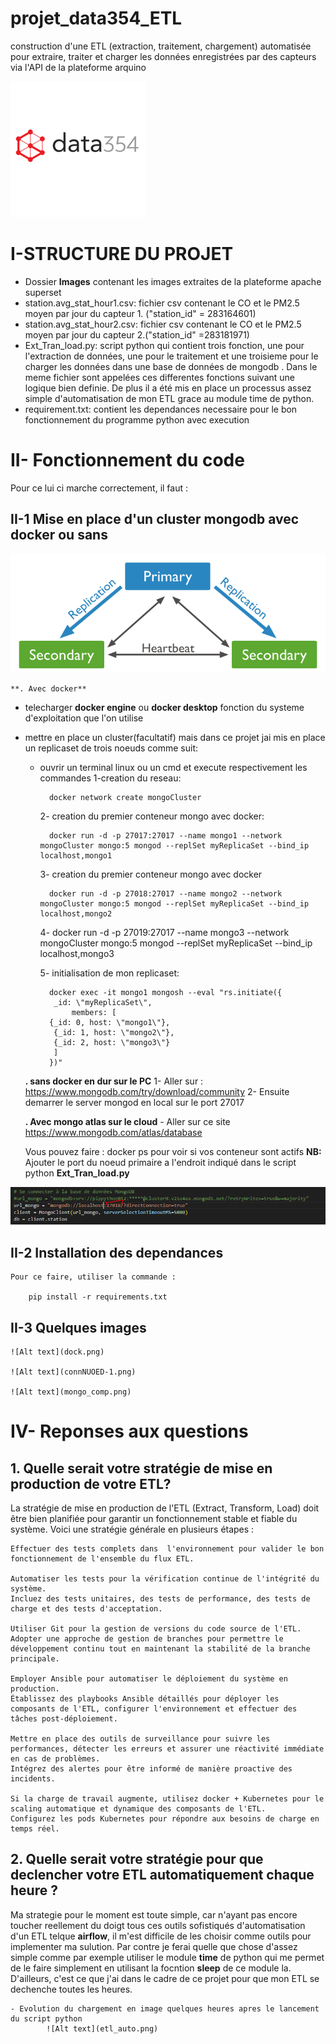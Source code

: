 # projet_data354_ETL
construction d'une ETL (extraction, traitement, chargement)  automatisée pour extraire,
traiter et charger les données enregistrées par des capteurs via l'API de la plateforme arquino


![Alt text](data354.png)


# I-STRUCTURE DU PROJET

- Dossier **Images** contenant les images extraites de la plateforme apache superset
- station.avg_stat_hour1.csv: fichier csv contenant le CO et le PM2.5 moyen par jour du capteur 1. ("station_id" = 283164601)
- station.avg_stat_hour2.csv: fichier csv contenant le CO et le PM2.5 moyen par jour du capteur 2.("station_id" =283181971)
- Ext_Tran_load.py: script python qui contient trois fonction, une pour  l'extraction de données, une pour le traitement et une troisieme pour le charger les données dans une base de données de mongodb . Dans le meme fichier sont appelées ces differentes fonctions suivant une logique bien definie. De plus il a été mis en place un processus assez simple  d'automatisation de mon ETL grace au module time de python. 
- requirement.txt: contient les dependances necessaire pour le bon fonctionnement du programme python avec execution


# II- Fonctionnement du code

Pour ce lui ci marche correctement, il faut :
## II-1 Mise en place d'un cluster mongodb avec docker ou sans

![Alt text](image.png)

    **. Avec docker**
- telecharger **docker engine** ou **docker desktop** fonction du systeme d'exploitation que l'on utilise
- mettre en place un cluster(facultatif) mais dans ce projet jai mis en place un replicaset de trois noeuds comme suit:
    - ouvrir un terminal linux ou un cmd et execute respectivement les commandes
        1-creation du reseau:

            docker network create mongoCluster

        2- creation du premier conteneur mongo avec docker:

            docker run -d -p 27017:27017 --name mongo1 --network mongoCluster mongo:5 mongod --replSet myReplicaSet --bind_ip localhost,mongo1

        3- creation du premier conteneur mongo avec docker

            docker run -d -p 27018:27017 --name mongo2 --network mongoCluster mongo:5 mongod --replSet myReplicaSet --bind_ip localhost,mongo2
        4- 
            docker run -d -p 27019:27017 --name mongo3 --network mongoCluster mongo:5 mongod --replSet myReplicaSet --bind_ip localhost,mongo3
        
        5- initialisation de mon replicaset:

            docker exec -it mongo1 mongosh --eval "rs.initiate({
             _id: \"myReplicaSet\",
                 members: [
            {_id: 0, host: \"mongo1\"},
             {_id: 1, host: \"mongo2\"},
             {_id: 2, host: \"mongo3\"}
             ]
            })"




    **. sans docker en dur sur le PC**
        1- Aller sur :
            https://www.mongodb.com/try/download/community
        2- Ensuite demarrer le server mongod en local sur le port 27017 

    **. Avec mongo atlas sur le cloud**
        - Aller sur ce site 
        https://www.mongodb.com/atlas/database

    Vous pouvez faire : docker ps  pour voir si vos conteneur sont actifs
**NB:** Ajouter le port du noeud primaire a l'endroit indiqué dans le script python **Ext_Tran_load.py**

![Alt text](PymongoCon.PNG)


## II-2 Installation des dependances

    Pour ce faire, utiliser la commande :

        pip install -r requirements.txt

## II-3 Quelques images 

    ![Alt text](dock.png)

    ![Alt text](connNUOED-1.png)

    ![Alt text](mongo_comp.png)


# IV- Reponses aux questions

## 1. Quelle serait votre stratégie de mise en production de votre ETL?

La stratégie de mise en production de l'ETL (Extract, Transform, Load) doit être bien planifiée pour garantir un fonctionnement stable et fiable du système. Voici une stratégie générale en plusieurs étapes :

    Effectuer des tests complets dans  l'environnement pour valider le bon fonctionnement de l'ensemble du flux ETL.
        
    Automatiser les tests pour la vérification continue de l'intégrité du système.
    Incluez des tests unitaires, des tests de performance, des tests de charge et des tests d'acceptation.

    Utiliser Git pour la gestion de versions du code source de l'ETL.
    Adopter une approche de gestion de branches pour permettre le développement continu tout en maintenant la stabilité de la branche principale.

    Employer Ansible pour automatiser le déploiement du système en production.
    Établissez des playbooks Ansible détaillés pour déployer les composants de l'ETL, configurer l'environnement et effectuer des tâches post-déploiement.

    Mettre en place des outils de surveillance pour suivre les performances, détecter les erreurs et assurer une réactivité immédiate en cas de problèmes.
    Intégrez des alertes pour être informé de manière proactive des incidents.

    Si la charge de travail augmente, utilisez docker + Kubernetes pour le scaling automatique et dynamique des composants de l'ETL.
    Configurez les pods Kubernetes pour répondre aux besoins de charge en temps réel.

## 2. Quelle serait votre stratégie pour que declencher votre ETL automatiquement chaque heure ?

Ma strategie pour le moment est toute simple, car n'ayant pas encore toucher reellement du doigt tous ces outils sofistiqués d'automatisation d'un ETL telque **airflow**, il m'est difficile de les choisir comme outils pour implementer ma sulution. Par contre je ferai quelle que chose d'assez simple comme par exemple utiliser le module **time** de python qui me permet de le faire simplement en utilisant la focntion **sleep** de ce module la. D'ailleurs, c'est ce que j'ai dans le cadre de ce projet pour que mon ETL  se dechenche toutes les heures.


    - Evolution du chargement en image quelques heures apres le lancement du script python
            ![Alt text](etl_auto.png) 